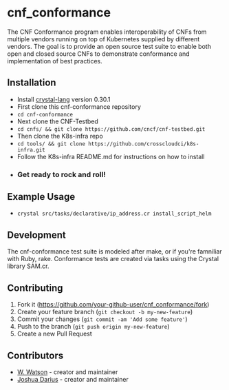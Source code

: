 # cnf_conformance
The CNF Conformance program enables interoperability of CNFs from multiple vendors running on top of Kubernetes supplied by different vendors. The goal is to provide an open source test suite to enable both open and closed source CNFs to demonstrate conformance and implementation of best practices.

## Installation
  * Install [crystal-lang](https://crystal-lang.org/install/) version 0.30.1
  * First clone this cnf-conformance repository 
  * `cd cnf-conformance`
  * Next clone the CNF-Testbed 
  * `cd cnfs/ && git clone https://github.com/cncf/cnf-testbed.git`
  * Then clone the K8s-infra repo 
  * `cd tools/ && git clone https://github.com/crosscloudci/k8s-infra.git`
  * Follow the K8s-infra README.md for instructions on how to install
  * ### Get ready to rock and roll! 

## Example Usage
  * `crystal src/tasks/declarative/ip_address.cr install_script_helm`

## Development
  The cnf-conformance test suite is modeled after make, or if you're famniliar with Ruby, rake. Conformance tests are created via tasks using the Crystal library SAM.cr. 

## Contributing

1. Fork it (<https://github.com/your-github-user/cnf_conformance/fork>)
2. Create your feature branch (`git checkout -b my-new-feature`)
3. Commit your changes (`git commit -am 'Add some feature'`)
4. Push to the branch (`git push origin my-new-feature`)
5. Create a new Pull Request

## Contributors

  - [W. Watson](https://github.com/wavell) - creator and maintainer
  - [Joshua Darius](https://github.com/nupejosh) - creator and maintainer
